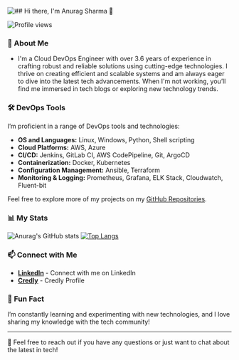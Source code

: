 
<!--
**Anu9808/Anu9808** is a ✨ _special_ ✨ repository because its `README.md` (this file) appears on your GitHub profile.

Here are some ideas to get you started:

- 🔭 I’m currently working on ...
- 🌱 I’m currently learning ...
- 👯 I’m looking to collaborate on ...
- 🤔 I’m looking for help with ...
- 💬 Ask me about ...
- 📫 How to reach me: ...
- 😄 Pronouns: ...
- ⚡ Fun fact: ...
-->

![## Hi there, I'm Anurag Sharma 👋](https://mir-s3-cdn-cf.behance.net/project_modules/max_1200/79731568097599.5b50bca477735.jpg)

![Profile views](https://komarev.com/ghpvc/?username=Anu9808&label=Profile%20views&color=0e75b6&style=flat)

### 🌟 About Me

- I'm a Cloud DevOps Engineer with over 3.6 years of experience in crafting robust and reliable solutions using cutting-edge technologies. I thrive on creating efficient and scalable systems and am always eager to dive into the latest tech advancements. When I'm not working, you’ll find me immersed in tech blogs or exploring new technology trends.

### 🛠️ DevOps Tools
I’m proficient in a range of DevOps tools and technologies:
- **OS and Languages:** Linux, Windows, Python, Shell scripting
- **Cloud Platforms:** AWS, Azure
- **CI/CD:** Jenkins, GitLab CI, AWS CodePipeline, Git, ArgoCD
- **Containerization:** Docker, Kubernetes
- **Configuration Management:** Ansible, Terraform
- **Monitoring & Logging:** Prometheus, Grafana, ELK Stack, Cloudwatch, Fluent-bit

<!--
### 💼 My Projects
Here are some of the projects I’ve worked on:
- **[Project Name](link)**: A brief description of what this project does and what technologies were used.
- **[Project Name](link)**: A brief description of what this project does and what technologies were used.
- **[Project Name](link)**: A brief description of what this project does and what technologies were used.
-->
Feel free to explore more of my projects on my [GitHub Repositories](https://github.com/Anu9808).

### 📊 My Stats
<!--
<p align="left">
  <img width="48%" src="https://github-readme-stats.vercel.app/api?username=Anu9808&theme=react&hide_title=false&hide_rank=false&show_icons=false&include_all_commits=false&count_private=true&line_height=23" alt="GitHub stats Card" />
  <img width="48%" src="https://streak-stats.demolab.com/?user=Anu9808&theme=react&hide_border=false&date_format=M+j%5B%2C+Y%5D&mode=daily&hide_total_contributions=false&hide_current_streak=false&hide_longest_streak=false&card_height=200" alt="GitHub streak Card" />
</p>

<p align="left">
  <img width="48%" src="https://github-readme-stats.vercel.app/api/top-langs?username=sushilmagare10&theme=react&hide_title=false&layout=compact&langs_count=6&hide_progress=false&card_width=400" alt="GitHub top-langs Card" />
  <img width="48%" src="https://github-readme-stats.vercel.app/api/pin/?username=sushilmagare10&repo=Bubble&bg_color=35%2C2dd4bf%2C784BA0%2C2B86C5&show_owner=true&title_color=fff&text_color=fff&icon_color=fff" alt="GitHub repo-card Card" />
</p>
-->
![Anurag's GitHub stats](http://github-readme-streak-stats.herokuapp.com/?user=Anu9808&theme=dark&background=000000)
[![Top Langs](https://github-readme-stats.vercel.app/api/top-langs/?username=Anu9808&layout=compact&theme=vision-friendly-dark)](https://github.com/anuraghazra/github-readme-stats)

<!--
![Anurag's GitHub stats](https://github-readme-stats.vercel.app/api?username=Anu9808&show_icons=true&hide_title=true&hide=prs&count_private=true&hide_border=true&theme=radical)
-->

### 📫 Connect with Me
- **[LinkedIn](https://www.linkedin.com/in/er-anuragsharma/)** - Connect with me on LinkedIn
- **[Credly](https://www.credly.com/users/anurag-sharma.4f8414f1)** - Credly Profile
<!--  
- **[Personal Blog](https://your-blog.com)** - Check out my blog for tech insights and updates
-->
### 🚀 Fun Fact
I’m constantly learning and experimenting with new technologies, and I love sharing my knowledge with the tech community!

---

🔧 Feel free to reach out if you have any questions or just want to chat about the latest in tech!

